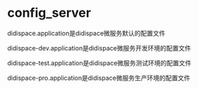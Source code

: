 # config_server

didispace.application是didispace微服务默认的配置文件

didispace-dev.application是didispace微服务开发环境的配置文件

didispace-test.application是didispace微服务测试环境的配置文件

didispace-pro.application是didispace微服务生产环境的配置文件
